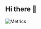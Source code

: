 ## Hi there 👋
![Metrics](https://metrics.lecoq.io/Bloodysharp?template=classic&languages=1&isocalendar=1&stargazers=1&steam=1&base=header%2C%20activity%2C%20community%2C%20repositories%2C%20metadata&base.indepth=false&base.hireable=false&base.skip=false&isocalendar=false&isocalendar.duration=half-year&languages=false&languages.limit=8&languages.threshold=0%25&languages.other=false&languages.colors=github&languages.sections=most-used&languages.indepth=false&languages.analysis.timeout=15&languages.analysis.timeout.repositories=7.5&languages.categories=markup%2C%20programming&languages.recent.categories=markup%2C%20programming&languages.recent.load=300&languages.recent.days=14&stargazers=false&stargazers.days=14&stargazers.charts=true&stargazers.charts.type=classic&stargazers.worldmap=true&stargazers.worldmap.sample=0&steam=false&steam.sections=player%2C%20most-played%2C%20recently-played&steam.user=%2076561199177725225&steam.games.limit=1&steam.recent.games.limit=1&steam.achievements.limit=2&steam.playtime.threshold=2&config.timezone=Europe%2FMoscow)
